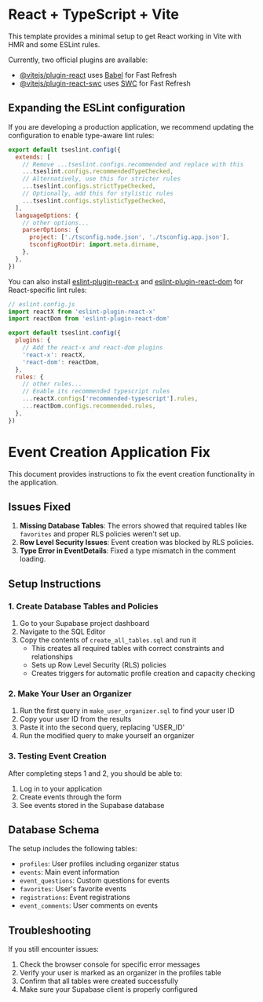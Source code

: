 # React + TypeScript + Vite

This template provides a minimal setup to get React working in Vite with HMR and some ESLint rules.

Currently, two official plugins are available:

- [@vitejs/plugin-react](https://github.com/vitejs/vite-plugin-react/blob/main/packages/plugin-react/README.md) uses [Babel](https://babeljs.io/) for Fast Refresh
- [@vitejs/plugin-react-swc](https://github.com/vitejs/vite-plugin-react-swc) uses [SWC](https://swc.rs/) for Fast Refresh

## Expanding the ESLint configuration

If you are developing a production application, we recommend updating the configuration to enable type-aware lint rules:

```js
export default tseslint.config({
  extends: [
    // Remove ...tseslint.configs.recommended and replace with this
    ...tseslint.configs.recommendedTypeChecked,
    // Alternatively, use this for stricter rules
    ...tseslint.configs.strictTypeChecked,
    // Optionally, add this for stylistic rules
    ...tseslint.configs.stylisticTypeChecked,
  ],
  languageOptions: {
    // other options...
    parserOptions: {
      project: ['./tsconfig.node.json', './tsconfig.app.json'],
      tsconfigRootDir: import.meta.dirname,
    },
  },
})
```

You can also install [eslint-plugin-react-x](https://github.com/Rel1cx/eslint-react/tree/main/packages/plugins/eslint-plugin-react-x) and [eslint-plugin-react-dom](https://github.com/Rel1cx/eslint-react/tree/main/packages/plugins/eslint-plugin-react-dom) for React-specific lint rules:

```js
// eslint.config.js
import reactX from 'eslint-plugin-react-x'
import reactDom from 'eslint-plugin-react-dom'

export default tseslint.config({
  plugins: {
    // Add the react-x and react-dom plugins
    'react-x': reactX,
    'react-dom': reactDom,
  },
  rules: {
    // other rules...
    // Enable its recommended typescript rules
    ...reactX.configs['recommended-typescript'].rules,
    ...reactDom.configs.recommended.rules,
  },
})
```

# Event Creation Application Fix

This document provides instructions to fix the event creation functionality in the application.

## Issues Fixed

1. **Missing Database Tables**: The errors showed that required tables like `favorites` and proper RLS policies weren't set up.
2. **Row Level Security Issues**: Event creation was blocked by RLS policies.
3. **Type Error in EventDetails**: Fixed a type mismatch in the comment loading.

## Setup Instructions

### 1. Create Database Tables and Policies

1. Go to your Supabase project dashboard
2. Navigate to the SQL Editor
3. Copy the contents of `create_all_tables.sql` and run it
   - This creates all required tables with correct constraints and relationships
   - Sets up Row Level Security (RLS) policies
   - Creates triggers for automatic profile creation and capacity checking

### 2. Make Your User an Organizer

1. Run the first query in `make_user_organizer.sql` to find your user ID
2. Copy your user ID from the results 
3. Paste it into the second query, replacing 'USER_ID'
4. Run the modified query to make yourself an organizer

### 3. Testing Event Creation

After completing steps 1 and 2, you should be able to:
1. Log in to your application
2. Create events through the form
3. See events stored in the Supabase database

## Database Schema

The setup includes the following tables:
- `profiles`: User profiles including organizer status
- `events`: Main event information
- `event_questions`: Custom questions for events
- `favorites`: User's favorite events
- `registrations`: Event registrations
- `event_comments`: User comments on events

## Troubleshooting

If you still encounter issues:
1. Check the browser console for specific error messages
2. Verify your user is marked as an organizer in the profiles table
3. Confirm that all tables were created successfully
4. Make sure your Supabase client is properly configured
